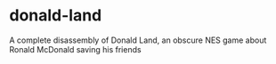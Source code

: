 # donald-land
A complete disassembly of Donald Land, an obscure NES game about Ronald McDonald saving his friends
